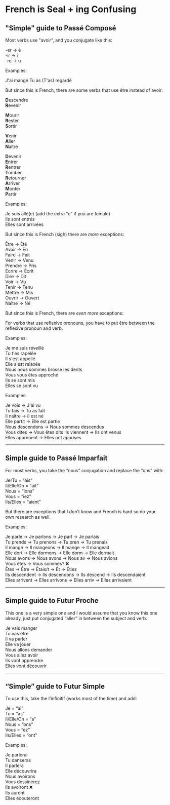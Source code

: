 # French is Seal + ing Confusing

## "Simple" guide to Passé Composé <span id="passe-compose"></span>

Most verbs use "avoir", and you conjugate like this:

-er → é  
-ir → i  
-re → u  

Examples:

J'ai mangé
Tu as (T'as) regardé  

But since this is French, there are some verbs that use être instead of avoir:

**D**escendre  
**R**evenir  

**M**ourir  
**R**ester  
**S**ortir  

**V**enir  
**A**ller  
**N**aître  

**D**evenir  
**E**ntrer  
**R**entrer  
**T**omber  
**R**etourner  
**A**rriver  
**M**onter  
**P**artir  

Examples:

Je suis allé(e) (add the extra "e" if you are female)  
Ils sont entrés  
Elles sont arrivées  

But since this is French (sigh) there are *more* exceptions:

Être → Été  
Avoir → Eu  
Faire → Fait  
Venir → Venu  
Prendre → Pris  
Écrire → Écrit  
Dire → Dit  
Voir → Vu  
Tenir → Tenu  
Mettre → Mis  
Ouvrir → Ouvert  
Naître → Né  

But since this is French, there are *even more* exceptions:

For verbs that use reflexive pronouns, you have to put être between the reflexive pronoun and verb.

Examples:

Je me suis réveillé  
Tu t'es rapelée  
Il s'est appellé  
Elle s'est relaxée  
Nous nous sommes brossé les dents  
Vous vous êtes approché  
Ils se sont mis  
Elles se sont vu  

Examples:

Je vois → J'ai vu  
Tu fais → Tu as fait  
Il naître → il est né  
Elle partit → Elle est partie  
Nous descendons → Nous sommes descendus  
Vous dites → Vous êtes dits
Ils viennent → Ils ont venus  
Elles apprenent → Elles ont apprises  

---

## Simple guide to Passé Imparfait <span id="passe-imparfait"></span>

For most verbs, you take the “nous” conjugation and replace the “ons” with:

Je/Tu = “ais”  
Il/Elle/On = “ait”  
Nous = “ions”  
Vous = “iez”  
Ils/Elles = “aient”  

But there are exceptions that I don’t know and French is hard so do your own research as well.

Examples:

Je parle → Je parlons → Je parl → Je parlais  
Tu prends → Tu prenons → Tu pren → Tu prenais  
Il mange → Il mangeons → Il mange → Il mangeait  
Elle dort → Elle dormons → Elle dorm → Elle dormait  
Nous avons → Nous avons → Nous av → Nous avions  
Vous êtes → Vous sommes? ❌  
Êtes → Être → Étais/t → Ét → Étiez  
Ils descendent → Ils descendons → Ils descend → Ils descendaient  
Elles arrivent → Elles arrivons → Elles arriv → Elles arrivaient  

---

## Simple guide to Futur Proche

This one is a very simple one and I would assume that you know this one already, just put conjugated “aller” in between the subject and verb.

Je vais manger  
Tu vas être  
Il va parler  
Elle va jouer  
Nous allons demander  
Vous allez avoir  
Ils vont apprendre  
Elles vont découvrir  

---

## “Simple” guide to Futur Simple

To use this, take the l’infinitif (works most of the time) and add:

Je = “ai”  
Tu = “as”  
Il/Elle/On = “a”  
Nous = “ons”  
Vous = “ez”  
Ils/Elles = “ont”  

Examples:

Je parlerai  
Tu danseras  
Il parlera  
Elle découvrira  
Nous avoirons  
Vous dessinerez  
Ils avoiront ❌  
Ils auront  
Elles écouteront
